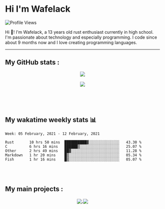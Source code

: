Hi I'm Wafelack
===============


<img align="center" alt="Profile Views" src="https://komarev.com/ghpvc/?username=Wafelack">

Hi 🖖!
I'm Wafelack, a 13 years old rust enthusiast currently in high school. I'm passionate about technology and especially programming. I code since about 9 months now and I love creating programming languages.
<br>

___

**My GitHub stats** :
---------------------

<p align="center">
<a href="https://github.com/anuraghazra/github-readme-stats">
<img align="center" src="https://readme-stats-kzn8ydhjy.vercel.app/api?username=wafelack&custom_title=Wafelack contributions :&show_icons=true&title_color=bbbbbb&text_color=dddddd&icon_color=990000&bg_color=111111" />
</a>
  <br>
 <br>
<a href="https://github.com/anuraghazra/github-readme-stats">
<img align="center" src="https://readme-stats-kzn8ydhjy.vercel.app/api/top-langs/?username=wafelack&langs_count=7&title_color=bbbbbb&text_color=dddddd&icon_color=990000&layout=compact&bg_color=111111&hide=html,css"/>
</a>
</p>

<br>
<br>
<br>

## My wakatime weekly stats 📊

<!--START_SECTION:waka-->
```text
Week: 05 February, 2021 - 12 February, 2021

Rust       10 hrs 50 mins  ██████████▓░░░░░░░░░░░░░░   43.30 % 
C          6 hrs 16 mins   ██████▒░░░░░░░░░░░░░░░░░░   25.07 % 
Other      2 hrs 49 mins   ██▓░░░░░░░░░░░░░░░░░░░░░░   11.28 % 
Markdown   1 hr 20 mins    █▒░░░░░░░░░░░░░░░░░░░░░░░   05.34 % 
Fish       1 hr 16 mins    █▒░░░░░░░░░░░░░░░░░░░░░░░   05.07 % 
```
<!--END_SECTION:waka-->

<br>
<br>

**My main projects** :
----------------------

<div align="center">
  <a href="https://github.com/wafelack/wng">
  <!-- Change the `github-readme-stats.anuraghazra1.vercel.app` to `github-readme-stats.vercel.app`  -->
  <img align="center" src="https://readme-stats-kzn8ydhjy.vercel.app/api/pin/?username=wafelack&repo=wng&title_color=dea584&text_color=dddddd&icon_color=990000&bg_color=111111" />
  </a>    
  <a href="https://github.com/wafelack/orion-lang">
    <!-- Change the `github-readme-stats.anuraghazra1.vercel.app` to `github-readme-stats.vercel.app`  -->
    <img align="center" src="https://readme-stats-kzn8ydhjy.vercel.app/api/pin/?username=wafelack&repo=orion-lang&title_color=dea584&text_color=dddddd&icon_color=990000&bg_color=111111" />
  </a>  
</div>
